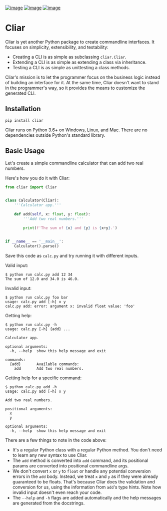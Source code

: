 [![image](https://img.shields.io/pypi/v/cliar.svg)](https://pypi.org/project/cliar)
[![image](https://travis-ci.org/moigagoo/cliar.svg?branch=develop)](https://travis-ci.org/moigagoo/cliar)
[![image](https://codecov.io/gh/moigagoo/cliar/branch/develop/graph/badge.svg)](https://codecov.io/gh/moigagoo/cliar)

# Cliar

Cliar is yet another Python package to create commandline interfaces. It focuses on simplicity, extensibility, and testability:

-   Creating a CLI is as simple as subclassing `cliar.Cliar`.
-   Extending a CLI is as simple as extending a class via inheritance.
-   Testing a CLI is as simple as unittesting a class methods.

Cliar's mission is to let the programmer focus on the business logic instead of building an interface for it. At the same time, Cliar doesn't want to stand in the programmer's way, so it provides the means to customize the generated CLI.

## Installation

```shell
pip install cliar
```

Cliar runs on Python 3.6+ on Windows, Linux, and Mac. There are no dependencies outside Python's standard library.

## Basic Usage

Let's create a simple commandline calculator that can add two real numbers.

Here's how you do it with Cliar:

```python
from cliar import Cliar


class Calculator(Cliar):
    '''Calculator app.'''

    def add(self, x: float, y: float):
        '''Add two real numbers.'''

        print(f'The sum of {x} and {y} is {x+y}.')


if __name__ == '__main__':
    Calculator().parse()
```

Save this code as `calc.py` and try running it with different inputs.

Valid input:

```shell
$ python run calc.py add 12 34
The sum of 12.0 and 34.0 is 46.0.
```

Invalid input:

```shell
$ python run calc.py foo bar
usage: calc.py add [-h] x y
calc.py add: error: argument x: invalid float value: 'foo'
```

Getting help:

```shell
$ python run calc.py -h
usage: calc.py [-h] {add} ...

Calculator app.

optional arguments:
  -h, --help  show this help message and exit

commands:
  {add}       Available commands:
    add       Add two real numbers.
```

Getting help for a specific command:

```shell
$ python calc.py add -h
usage: calc.py add [-h] x y

Add two real numbers.

positional arguments:
  x
  y

optional arguments:
  -h, --help  show this help message and exit
```

There are a few things to note in the code above:

-   It's a regular Python class with a regular Python method. You don't need to learn any new syntax to use Cliar.
-   The `add` method is converted into `add` command, and its positional params are converted into positional commandline args.
-   We don't convert `x` or `y` to `float` or handle any potential conversion errors in the `add` body. Instead, we treat `x` and `y` as if they were already guaranteed to be floats. That's because Cliar does the validation and conversion for us, using the information from `add`'s type hints. Note how invalid input doesn't even reach your code.
-   The `--help` and `-h` flags are added automatically and the help messages are generated from the docstrings.
